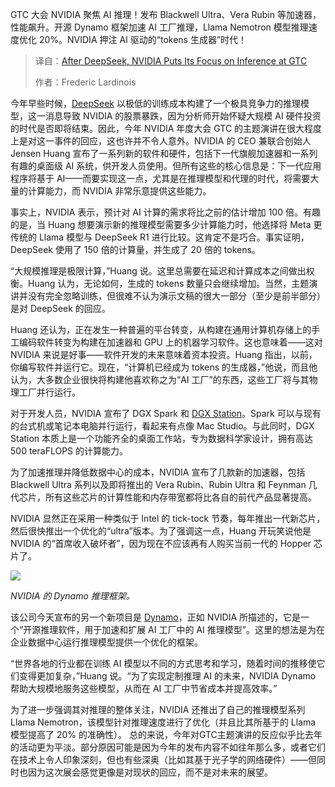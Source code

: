 
<!--
title: DeepSeek之后，在GTC大会上NVIDIA将重点放在推理上
cover: https://cdn.thenewstack.io/media/2025/03/7958b117-nvidia_jensen_tshirt-cannon.jpeg
summary: GTC 大会 NVIDIA 聚焦 AI 推理！发布 Blackwell Ultra、Vera Rubin 等加速器，性能飙升。开源 Dynamo 框架加速 AI 工厂推理，Llama Nemotron 模型推理速度优化 20%。NVIDIA 押注 AI 驱动的“tokens 生成器”时代！
-->

GTC 大会 NVIDIA 聚焦 AI 推理！发布 Blackwell Ultra、Vera Rubin 等加速器，性能飙升。开源 Dynamo 框架加速 AI 工厂推理，Llama Nemotron 模型推理速度优化 20%。NVIDIA 押注 AI 驱动的“tokens 生成器”时代！

> 译自：[After DeepSeek, NVIDIA Puts Its Focus on Inference at GTC](https://thenewstack.io/after-deepseek-nvidia-puts-its-focus-on-inference-at-gtc/)
> 
> 作者：Frederic Lardinois

今年早些时候，[DeepSeek](https://thenewstack.io/deep-dive-into-deepseek-r1-how-it-works-and-what-it-can-do/) 以极低的训练成本构建了一个极具竞争力的推理模型，这一消息导致 NVIDIA 的股票暴跌，因为分析师开始怀疑大规模 AI 硬件投资的时代是否即将结束。因此，今年 NVIDIA 年度大会 GTC 的主题演讲在很大程度上是对这一事件的回应，这也许并不令人意外。NVIDIA 的 CEO 兼联合创始人 Jensen Huang 宣布了一系列新的软件和硬件，包括下一代旗舰加速器和一系列有趣的桌面级 AI 系统，供开发人员使用。但所有这些的核心信息是：下一代应用程序将基于 AI——而要实现这一点，尤其是在推理模型和代理的时代，将需要大量的计算能力，而 NVIDIA 非常乐意提供这些能力。

事实上，NVIDIA 表示，预计对 AI 计算的需求将比之前的估计增加 100 倍。有趣的是，当 Huang 想要演示新的推理模型需要多少计算能力时，他选择将 Meta 更传统的 Llama 模型与 DeepSeek R1 进行比较。这肯定不是巧合。事实证明，DeepSeek 使用了 150 倍的计算量，并生成了 20 倍的 tokens。

“大规模推理是极限计算，”Huang 说。这里总需要在延迟和计算成本之间做出权衡。Huang 认为，无论如何，生成的 tokens 数量只会继续增加。当然，主题演讲并没有完全忽略训练，但很难不认为演示文稿的很大一部分（至少是前半部分）是对 DeepSeek 的回应。

Huang 还认为，正在发生一种普遍的平台转变，从构建在通用计算机存储上的手工编码软件转变为构建在加速器和 GPU 上的机器学习软件。这也意味着——这对 NVIDIA 来说是好事——软件开发的未来意味着资本投资。Huang 指出，以前，你编写软件并运行它。现在，“计算机已经成为 tokens 的生成器，”他说，而且他认为，大多数企业很快将构建他喜欢称之为“AI 工厂”的东西，这些工厂将与其物理工厂并行运行。

对于开发人员，NVIDIA 宣布了 DGX Spark 和 [DGX Station](https://www.nvidia.com/en-gb/data-center/dgx-station/)。Spark 可以与现有的台式机或笔记本电脑并行运行，看起来有点像 Mac Studio。与此同时，DGX Station 本质上是一个功能齐全的桌面工作站，专为数据科学家设计，拥有高达 500 teraFLOPS 的计算能力。

为了加速推理并降低数据中心的成本，NVIDIA 宣布了几款新的加速器，包括 Blackwell Ultra 系列以及即将推出的 Vera Rubin、Rubin Ultra 和 Feynman 几代芯片，所有这些芯片的计算性能和内存带宽都将比各自的前代产品显著提高。

NVIDIA 显然正在采用一种类似于 Intel 的 tick-tock 节奏，每年推出一代新芯片，然后很快推出一个优化的“ultra”版本。为了强调这一点，Huang 开玩笑说他是 NVIDIA 的“首席收入破坏者”，因为现在不应该再有人购买当前一代的 Hopper 芯片了。

![](https://cdn.thenewstack.io/media/2025/03/3b604b9b-nvidia-dynamo.jpg)

*NVIDIA 的 Dynamo 推理框架。*

该公司今天宣布的另一个新项目是 [Dynamo](https://nvidianews.nvidia.com/news/nvidia-dynamo-open-source-library-accelerates-and-scales-ai-reasoning-models)，正如 NVIDIA 所描述的，它是一个“开源推理软件，用于加速和扩展 AI 工厂中的 AI 推理模型”。这里的想法是为在企业数据中心运行推理模型提供一个优化的框架。

“世界各地的行业都在训练 AI 模型以不同的方式思考和学习，随着时间的推移使它们变得更加复杂，”Huang 说。“为了实现定制推理 AI 的未来，NVIDIA Dynamo 帮助大规模地服务这些模型，从而在 AI 工厂中节省成本并提高效率。”

为了进一步强调其对推理的整体关注，NVIDIA 还推出了自己的推理模型系列 Llama Nemotron，该模型针对推理速度进行了优化（并且比其所基于的 Llama 模型提高了 20% 的准确性）。
总的来说，今年对GTC主题演讲的反应似乎比去年的活动更为平淡。部分原因可能是因为今年的发布内容不如往年那么多，或者它们在技术上令人印象深刻，但也有些深奥（比如其基于光子学的网络硬件）——但同时也因为这次展会感觉更像是对现状的回应，而不是对未来的展望。